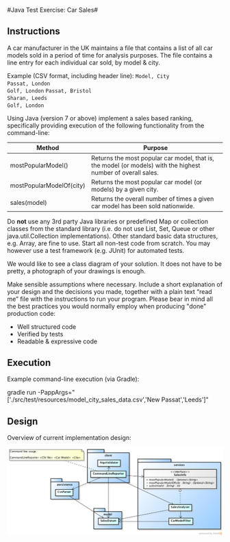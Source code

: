 #Java Test Exercise: Car Sales#

## Instructions ##

A car manufacturer in the UK maintains a file that contains a list of all car models sold in a period of time for analysis purposes. The file contains a line entry for each individual car sold, by model & city.

Example (CSV format, including header line):
`Model, City`  
`Passat, London`  
`Golf, London`
`Passat, Bristol`  
`Sharan, Leeds`  
`Golf, London`

Using Java (version 7 or above) implement a sales based ranking, specifically providing execution of the following functionality from the command-line:

| Method | Purpose |
| ------------- |-------------|
| mostPopularModel() | Returns the most popular car model, that is, the model (or models) with the highest number of overall sales. |
| mostPopularModelOf(city) | Returns the most popular car model (or models) by a given city. |
| sales(model) | Returns the overall number of times a given car model has been sold nationwide. |


Do **not** use any 3rd party Java libraries or predefined Map or collection classes from the standard library (i.e. do not use List, Set, Queue or other java.util.Collection implementations). Other standard basic data structures, e.g. Array, are fine to use. Start all non-test code from scratch. You may however use a test framework (e.g. JUnit) for automated tests.

We would like to see a class diagram of your solution. It does not have to be pretty, a photograph of your drawings is enough.

Make sensible assumptions where necessary. Include a short explanation of your design and the decisions you made, together with a plain text “read me” file with the instructions to run your program.
Please bear in mind all the best practices you would normally employ when producing "done" production code:  
 
* Well structured code 
* Verified by tests 
* Readable & expressive code


## Execution ##

Example command-line execution (via Gradle):

gradle run -PappArgs="['./src/test/resources/model_city_sales_data.csv','New Passat','Leeds']"


## Design ##

Overview of current implementation design:

![UML Class Diagram: Car Sales](./docs/uml/UML_ClassDiagram_CarSales.png)
